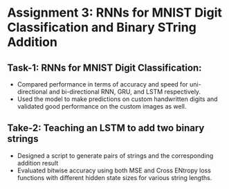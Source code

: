 # Assignment 3: RNNs for MNIST Digit Classification and Binary STring Addition
## Task-1: RNNs for MNIST Digit Classification:
- Compared performance in terms of accuracy and speed for uni-directional and bi-directional RNN, GRU, and LSTM respectively.
- Used the model to make predictions on custom handwritten digits and validated good performance on the custom images as well.

## Take-2: Teaching an LSTM to add two binary strings
- Designed a script to generate pairs of strings and the corresponding addition result
- Evaluated bitwise accuracy using both MSE and Cross ENtropy loss functions with different hidden state sizes for various string lengths.
